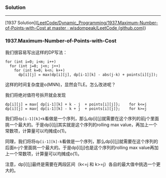 ### Solution

---

[1937 Solution]([LeetCode/Dynamic_Programming/1937.Maximum-Number-of-Points-with-Cost at master · wisdompeak/LeetCode (github.com)](https://github.com/wisdompeak/LeetCode/tree/master/Dynamic_Programming/1937.Maximum-Number-of-Points-with-Cost))

### 1937.Maximum-Number-of-Points-with-Cost

我们很容易写出这样的DP写法：

```
for (int i=0; i<m; i++)
  for (int j=0; j<n; j++)
    for (int k=0; k<n; k++)
      dp[i][j] = max(dp[i][j], dp[i-1][k] - abs(j-k) + points[i][j]);
```

这样的时间复杂度是o(MNN)，显然会TLE。怎么改进呢？

我们将绝对值符号拆开就会发现

```
dp[i][j] = max{ dp[i-1][k] + k - j  + points[i][j]};    for k<=j
dp[i][j] = max{ dp[i-1][k] - k + j  + points[i][j]};    for k>=j
```

我们将`dp[i-1][k]+k`看做是一个序列，那么dp[i][j]就需要在这个序列的前j个里面挑一个最大的。于是dp[i][j]其实就是这个序列的rolling max value，再加上一个常数项，计算量可以均摊成o(1)。

同理，我们将将`dp[i-1][k]-k`看做是一个序列，那么dp[i][j]就需要在这个序列的后面n-j个里面挑一个最大的。于是dp[i][j]也是这个序列的rolling max value再加上一个常数项，计算量可以均摊成o(1)。

注意，dp[i][j]最终是需要在两段区间（k<=j 和 k>=j）各自的最大值中挑选一个更大的。